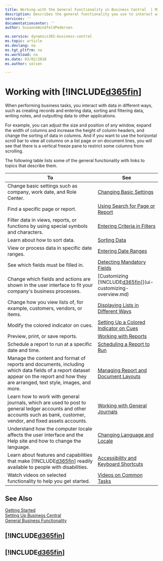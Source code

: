 ```yaml
---
title: Working with the General Functionality in Business Central  | Microsoft Docs
description: Describes the general functionality you use to interact with data in Business Central, such as entering values, sorting data, and changing views.
services: ''
documentationcenter: ''
author: SusanneWindfeldPedersen

ms.service: dynamics365-business-central
ms.topic: article
ms.devlang: na
ms.tgt_pltfrm: na
ms.workload: na
ms.date: 03/02/2018
ms.author: solsen

---
```

# Working with [!INCLUDE[d365fin](includes/d365fin_md.md)]
When performing business tasks, you interact with data in different ways, such as creating records and entering data, sorting and filtering data, writing notes, and outputting data to other applications.

For example, you can adjust the size and position of any window, expand the width of columns and increase the height of column headers, and change the sorting of data in columns. And if you want to use the horizontal scroll bar to view all columns on a list page or on document lines, you will see that there is a vertical freeze pane to restrict some columns from scrolling.

The following table lists some of the general functionality with links to topics that describe them.

| To | See |
| --- | --- |
| Change basic settings such as company, work date, and Role Center. |[Changing Basic Settings](ui-change-basic-settings.md) |
| Find a specific page or report. |[Using Search for Page or Report](ui-search.md) |
| Filter data in views, reports, or functions by using special symbols and characters. |[Entering Criteria in Filters](ui-enter-criteria-filters.md) |
| Learn about how to sort data. |[Sorting Data](ui-sorting.md) |
| View or process data in specific date ranges. |[Entering Date Ranges](ui-enter-date-ranges.md) |
| See which fields must be filled in. |[Detecting Mandatory Fields](ui-mandatory-fields.md) |
| Change which fields and actions are shown in the user interface to fit your company's business processes. |[Customizing [!INCLUDE[d365fin](includes/d365fin_md.md)]](ui-customizing-overview.md) |
| Change how you view lists of, for example, customers, vendors, or items. |[Displaying Lists in Different Ways](across-display-lists-different-views.md) |
| Modify the colored indicator on cues. |[Setting Up a Colored Indicator on Cues](ui-how-setup-colored-indicator-cues.md) |
|Preview, print, or save reports.|[Working with Reports](ui-work-report.md)|
| Schedule a report to run at a specific date and time. |[Scheduling a Report to Run](ui-work-report.md#ScheduleReport) |
| Manage the content and format of reports and documents, including which data fields of a report dataset appear on the report and how they are arranged, text style, images, and more.|[Managing Report and Document Layouts](ui-manage-report-layouts.md) |
| Learn how to work with general journals, which are used to post to general ledger accounts and other accounts such as bank, customer, vendor, and fixed assets accounts. |[Working with General Journals](ui-work-general-journals.md) |
|Understand how the computer locale affects the user interface and the Help site and how to change the language.|[Changing Language and Locale](about-locale-language.md)|
|Learn about features and capabilities that make [!INCLUDE[d365fin](includes/d365fin_md.md)] readily available to people with disabilities.|[Accessibility and Keyboard Shortcuts](ui-accessibility.md)|
|Watch videos on selected functionality to help you get started.|[Videos on Common Tasks](across-videos.md)|  

## See Also
[Getting Started](product-get-started.md)  
[Setting Up Business Central](setup.md)  
[General Business Functionality](ui-across-business-areas.md)  

## [!INCLUDE[d365fin](includes/free_trial_md.md)]  
## [!INCLUDE[d365fin](includes/training_link_md.md)]
